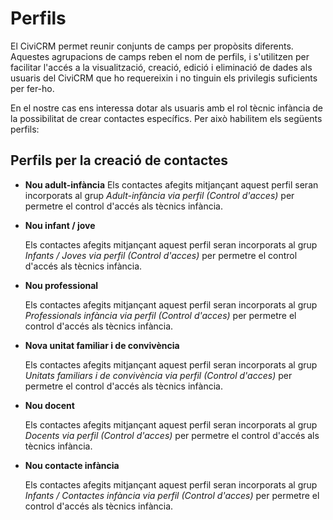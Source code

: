 # Perfils

El CiviCRM permet reunir conjunts de camps per propòsits diferents. Aquestes agrupacions de camps reben el nom de perfils, i s'utilitzen per facilitar l'accés a la visualització, creació, edició i eliminació de dades als usuaris del CiviCRM que ho requereixin i no tinguin els privilegis suficients per fer-ho.

En el nostre cas ens interessa dotar als usuaris amb el rol tècnic infància de la possibilitat de crear contactes específics. Per això habilitem els següents perfils:

## Perfils per la creació de contactes
- **Nou adult-infància**
  Els contactes afegits mitjançant aquest perfil seran incorporats al grup *Adult-infància via perfil (Control d'acces)* per permetre el control d'accés als tècnics infància.

- **Nou infant / jove**

  Els contactes afegits mitjançant aquest perfil seran incorporats al grup *Infants / Joves via perfil (Control d'acces)* per permetre el control d'accés als tècnics infància.

- **Nou professional**

  Els contactes afegits mitjançant aquest perfil seran incorporats al grup *Professionals infància via perfil (Control d'acces)* per permetre el control d'accés als tècnics infància.

- **Nova unitat familiar i de convivència**

  Els contactes afegits mitjançant aquest perfil seran incorporats al grup *Unitats familiars i de convivència via perfil (Control d'acces)* per permetre el control d'accés als tècnics infància.

- **Nou docent**

  Els contactes afegits mitjançant aquest perfil seran incorporats al grup *Docents via perfil (Control d'acces)* per permetre el control d'accés als tècnics infància.

- **Nou contacte infància**

  Els contactes afegits mitjançant aquest perfil seran incorporats al grup *Infants / Contactes infància via perfil (Control d'acces)* per permetre el control d'accés als tècnics infància.
